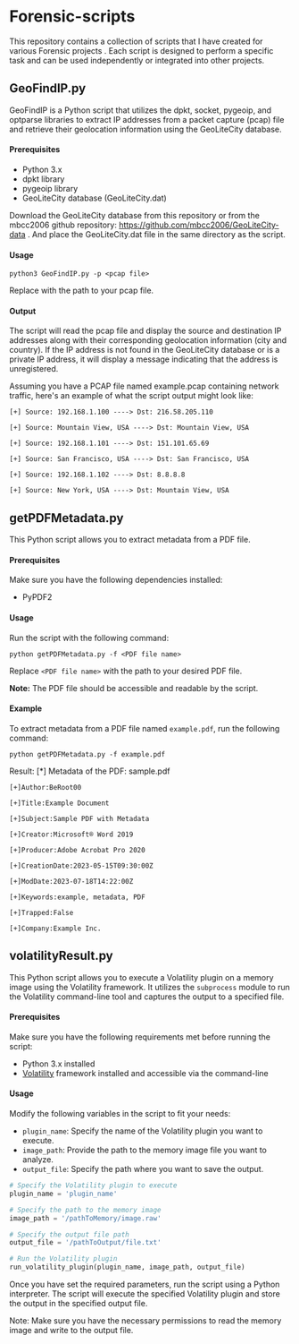 # Forensic-scripts
This repository contains a collection of scripts that I have created for various Forensic projects . Each script is designed to perform a specific task and can be used independently or integrated into other projects.

## GeoFindIP.py

GeoFindIP is a Python script that utilizes the dpkt, socket, pygeoip, and optparse libraries to extract IP addresses from a packet capture (pcap) file and retrieve their geolocation information using the GeoLiteCity database.

#### Prerequisites
- Python 3.x
- dpkt library
- pygeoip library
- GeoLiteCity database (GeoLiteCity.dat)

Download the GeoLiteCity database from this repository or from the mbcc2006 github repository: https://github.com/mbcc2006/GeoLiteCity-data . And place the GeoLiteCity.dat file in the same directory as the script.

#### Usage

    python3 GeoFindIP.py -p <pcap file>

Replace <pcap file> with the path to your pcap file.

#### Output

The script will read the pcap file and display the source and destination IP addresses along with their corresponding geolocation information (city and country). If the IP address is not found in the GeoLiteCity database or is a private IP address, it will display a message indicating that the address is unregistered.

Assuming you have a PCAP file named example.pcap containing network traffic, here's an example of what the script output might look like:
    
    [+] Source: 192.168.1.100 ----> Dst: 216.58.205.110
    
    [+] Source: Mountain View, USA ----> Dst: Mountain View, USA
    
    [+] Source: 192.168.1.101 ----> Dst: 151.101.65.69
    
    [+] Source: San Francisco, USA ----> Dst: San Francisco, USA
    
    [+] Source: 192.168.1.102 ----> Dst: 8.8.8.8
    
    [+] Source: New York, USA ----> Dst: Mountain View, USA


## getPDFMetadata.py

This Python script allows you to extract metadata from a PDF file.

#### Prerequisites

Make sure you have the following dependencies installed:

- PyPDF2

#### Usage

Run the script with the following command:

```
python getPDFMetadata.py -f <PDF file name>
```

Replace `<PDF file name>` with the path to your desired PDF file.

**Note:** The PDF file should be accessible and readable by the script.

#### Example

To extract metadata from a PDF file named `example.pdf`, run the following command:

```
python getPDFMetadata.py -f example.pdf
```

Result:
    [*] Metadata of the PDF:  sample.pdf
    
    [+]Author:BeRoot00
    
    [+]Title:Example Document
    
    [+]Subject:Sample PDF with Metadata
    
    [+]Creator:Microsoft® Word 2019
    
    [+]Producer:Adobe Acrobat Pro 2020
    
    [+]CreationDate:2023-05-15T09:30:00Z
    
    [+]ModDate:2023-07-18T14:22:00Z
    
    [+]Keywords:example, metadata, PDF
    
    [+]Trapped:False
    
    [+]Company:Example Inc.


## volatilityResult.py

This Python script allows you to execute a Volatility plugin on a memory image using the Volatility framework. It utilizes the `subprocess` module to run the Volatility command-line tool and captures the output to a specified file.

#### Prerequisites

Make sure you have the following requirements met before running the script:

- Python 3.x installed
- [Volatility](https://www.volatilityfoundation.org/) framework installed and accessible via the command-line

#### Usage

Modify the following variables in the script to fit your needs:

- `plugin_name`: Specify the name of the Volatility plugin you want to execute.
- `image_path`: Provide the path to the memory image file you want to analyze.
- `output_file`: Specify the path where you want to save the output.

```python
# Specify the Volatility plugin to execute
plugin_name = 'plugin_name'

# Specify the path to the memory image
image_path = '/pathToMemory/image.raw'

# Specify the output file path
output_file = '/pathToOutput/file.txt'

# Run the Volatility plugin
run_volatility_plugin(plugin_name, image_path, output_file)
```

Once you have set the required parameters, run the script using a Python interpreter. The script will execute the specified Volatility plugin and store the output in the specified output file.

Note: Make sure you have the necessary permissions to read the memory image and write to the output file.

